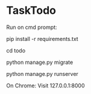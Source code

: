 # TaskTodo
Run on cmd prompt:

pip install -r requirements.txt

cd todo

python manage.py migrate

python manage.py runserver


On Chrome:
Visit 127.0.0.1:8000
